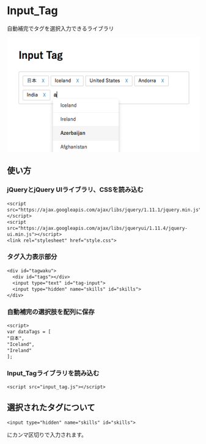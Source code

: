 # Input_Tag
自動補完でタグを選択入力できるライブラリ

![Alt text](sample.png)

## 使い方
### jQueryとjQuery UIライブラリ、CSSを読み込む
    <script src="https://ajax.googleapis.com/ajax/libs/jquery/1.11.1/jquery.min.js"></script>
    <script src="https://ajax.googleapis.com/ajax/libs/jqueryui/1.11.4/jquery-ui.min.js"></script>
    <link rel="stylesheet" href="style.css">

### タグ入力表示部分
    <div id="tagwaku">
      <div id="tags"></div>
      <input type="text" id="tag-input">
      <input type="hidden" name="skills" id="skills">
    </div>

### 自動補完の選択肢を配列に保存
    <script>
    var dataTags = [
    "日本",
    "Iceland",
    "Ireland"
    ];

### Input_Tagライブラリを読み込む
    <script src="input_tag.js"></script>
    
## 選択されたタグについて
    <input type="hidden" name="skills" id="skills">
にカンマ区切りで入力されます。
